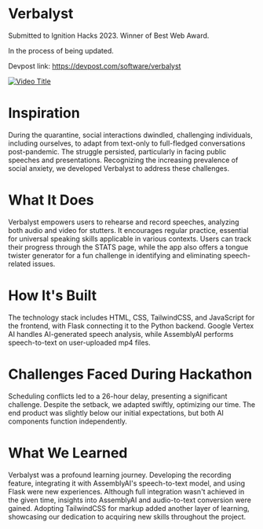 # Verbalyst

Submitted to Ignition Hacks 2023. Winner of Best Web Award.

In the process of being updated.

Devpost link: https://devpost.com/software/verbalyst

[![Video Title](http://img.youtube.com/vi/DQIi4ZNcR2M/0.jpg)](http://www.youtube.com/watch?v=DQIi4ZNcR2M)

# Inspiration

During the quarantine, social interactions dwindled, challenging individuals, including ourselves, to adapt from text-only to full-fledged conversations post-pandemic. The struggle persisted, particularly in facing public speeches and presentations. Recognizing the increasing prevalence of social anxiety, we developed Verbalyst to address these challenges.

# What It Does

Verbalyst empowers users to rehearse and record speeches, analyzing both audio and video for stutters. It encourages regular practice, essential for universal speaking skills applicable in various contexts. Users can track their progress through the STATS page, while the app also offers a tongue twister generator for a fun challenge in identifying and eliminating speech-related issues.

# How It's Built

The technology stack includes HTML, CSS, TailwindCSS, and JavaScript for the frontend, with Flask connecting it to the Python backend. Google Vertex AI handles AI-generated speech analysis, while AssemblyAI performs speech-to-text on user-uploaded mp4 files.

# Challenges Faced During Hackathon

Scheduling conflicts led to a 26-hour delay, presenting a significant challenge. Despite the setback, we adapted swiftly, optimizing our time. The end product was slightly below our initial expectations, but both AI components function independently.

# What We Learned

Verbalyst was a profound learning journey. Developing the recording feature, integrating it with AssemblyAI's speech-to-text model, and using Flask were new experiences. Although full integration wasn't achieved in the given time, insights into AssemblyAI and audio-to-text conversion were gained. Adopting TailwindCSS for markup added another layer of learning, showcasing our dedication to acquiring new skills throughout the project.





